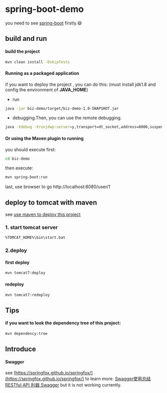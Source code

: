 # spring-boot-demo

you need to see [spring-boot](https://github.com/spring-projects/spring-boot) firstly.:smile:


## build and run
#### build the project
```bash 
mvn clean install -DskipTests
```

#### Running as a packaged application
if you want to deploy the project , you can do this: (must install jdk1.8 and config the environment of **JAVA_HOME**)

* run
```bash 
java -jar biz-demo/target/biz-demo-1.0-SNAPSHOT.jar
```
* debugging.Then, you can use the remote debugging.
```bash 
java -Xdebug -Xrunjdwp:server=y,transport=dt_socket,address=8000,suspend=n -jar biz-demo/target/biz-demo-1.0-SNAPSHOT.jar
```

#### Or using the Maven plugin to running
you should execute first:
```bash 
cd biz-demo
```
then execute:
```bash 
mvn spring-boot:run
```

last, use browser to go http://localhost:8080/user/1

## deploy to tomcat with maven 
see [use maven to deploy this project](http://blog.csdn.net/xiejx618/article/details/15022233)

### 1. start tomcat server
```bash
%TOMCAT_HOME%\bin\start.bat
```

### 2.deploy
#### first deploy
```bash 
mvn tomcat7:deploy
```
#### redeploy
```bash 
mvn tomcat7:redeploy
```


## Tips
#### if you want to look the dependency tree of this project:
```bash 
mvn dependency:tree
```

## Introduce
#### Swagger
see [https://springfox.github.io/springfox/](https://springfox.github.io/springfox/) to learn more.
[Swagger使用总结](http://www.cnblogs.com/h9527/p/5506956.html)
[RESTful API 利器 Swagger](http://www.razorer.com/2016/10/16/swagger-intro/)
but it is not working currently.

